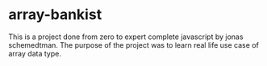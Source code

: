 # array-bankist

This is a project done from zero to expert complete javascript by jonas schemedtman. The purpose of the project was to learn real life use case of array data type.



